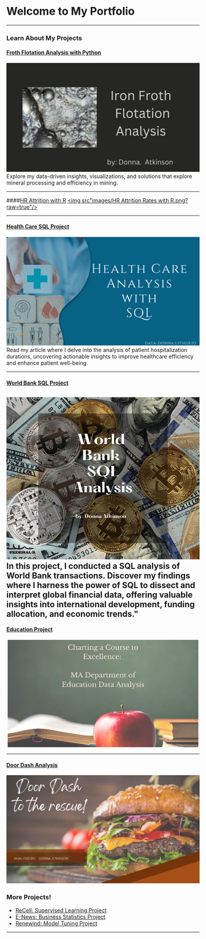 # Welcome to My Portfolio

---

### Learn About My Projects


#### [Froth Flotation Analysis with Python](https://www.linkedin.com/pulse/discovering-froth-flotation-insights-through-data-donna-atkinson) 
[<img src="images/Ironfroth.png?raw=true"/>](https://www.linkedin.com/pulse/discovering-froth-flotation-insights-through-data-donna-atkinson)
Explore my data-driven insights, visualizations, and solutions that explore mineral processing and efficiency in mining. 

---
####[HR Attrition with R](https://www.linkedin.com/pulse/decoding-employee-departures-donna-atkinson)
[<img src"images/HR Attrition Rates with R.png?raw=true"/>](https://www.linkedin.com/pulse/discovering-froth-flotation-insights-through-data-donna-atkinson)

---
#### [Health Care SQL Project](https://www.linkedin.com/pulse/diagnosing-trends-navigating-healthcare-data-sql-donna-atkinson)
[<img src="images/Health Care-2.png?raw=true"/>](https://www.linkedin.com/pulse/diagnosing-trends-navigating-healthcare-data-sql-donna-atkinson)
Read my article where I delve into the analysis of patient hospitalization durations, uncovering actionable insights to improve healthcare efficiency and enhance patient well-being.

---
#### [World Bank SQL Project](https://www.linkedin.com/pulse/sql-adventure-wild-world-bank-data-donna-atkinson)
[<img src="images/Bank-2.png?raw=true"/>](https://www.linkedin.com/pulse/sql-adventure-wild-world-bank-data-donna-atkinson)
In this project, I conducted a SQL analysis of World Bank transactions. Discover my findings where I harness the power of SQL to dissect and interpret global financial data, offering valuable insights into international development, funding allocation, and economic trends."
---
#### [Education Project](https://www.linkedin.com/pulse/charting-course-excellence-donna-atkinson)
[<img src="images/MA1.png?raw=true"/>](https://www.linkedin.com/pulse/charting-course-excellence-donna-atkinson)

---
#### [Door Dash Analysis](https://www.linkedin.com/pulse/door-dash-rescue-donna-atkinson)
[<img src="images/Door Dash Analytics-5.png?raw=true"/>](https://www.linkedin.com/pulse/door-dash-rescue-donna-atkinson)




### More Projects! 

- [ReCell: Supervised Learning Project](files/ReCellpresentation.pdf)
- [E-News: Business Statistics Project](http://example.com/)
- [Renewind: Model Tuning Project](files/MT_Projppt.pdf)

---




